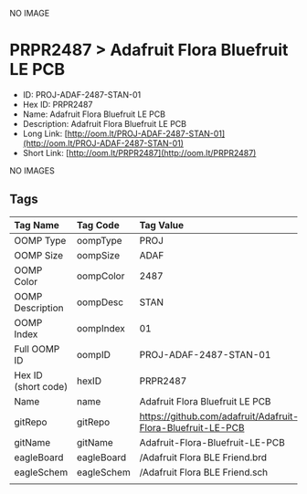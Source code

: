 


  
NO IMAGE  
# PRPR2487 > Adafruit Flora Bluefruit LE PCB

- ID: PROJ-ADAF-2487-STAN-01
- Hex ID: PRPR2487
- Name: Adafruit Flora Bluefruit LE PCB
- Description: Adafruit Flora Bluefruit LE PCB
- Long Link: [http://oom.lt/PROJ-ADAF-2487-STAN-01](http://oom.lt/PROJ-ADAF-2487-STAN-01)
- Short Link: [http://oom.lt/PRPR2487](http://oom.lt/PRPR2487)
  
NO IMAGES  
## Tags
  

|Tag Name|Tag Code|Tag Value|
| :--- | :--- | :--- |
|OOMP Type|oompType|PROJ|
|OOMP Size|oompSize|ADAF|
|OOMP Color|oompColor|2487|
|OOMP Description|oompDesc|STAN|
|OOMP Index|oompIndex|01|
|Full OOMP ID|oompID|PROJ-ADAF-2487-STAN-01|
|Hex ID (short code)|hexID|PRPR2487|
|Name|name|Adafruit Flora Bluefruit LE PCB|
|gitRepo|gitRepo|https://github.com/adafruit/Adafruit-Flora-Bluefruit-LE-PCB|
|gitName|gitName|Adafruit-Flora-Bluefruit-LE-PCB|
|eagleBoard|eagleBoard|/Adafruit Flora BLE Friend.brd|
|eagleSchem|eagleSchem|/Adafruit Flora BLE Friend.sch|
||||
